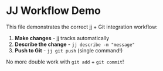 # JJ Workflow Demo

This file demonstrates the correct jj + Git integration workflow:

1. **Make changes** - jj tracks automatically
2. **Describe the change** - `jj describe -m "message"`
3. **Push to Git** - `jj git push` (single command!)

No more double work with `git add` + `git commit`!